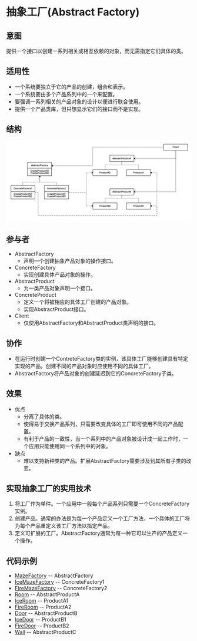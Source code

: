 # 抽象工厂(Abstract Factory)

## 意图

提供一个接口以创建一系列相关或相互依赖的对象，而无需指定它们具体的类。

## 适用性

- 一个系统要独立于它的产品的创建，组合和表示。
- 一个系统要由多个产品系列中的一个来配置。
- 要强调一系列相关的产品对象的设计以便进行联合使用。
- 提供一个产品类库，但只想显示它们的接口而不是实现。

## 结构

![AbstractFactory](../res/AbstractFactory.jpg)

## 参与者

- AbstractFactory
  - 声明一个创建抽象产品对象的操作接口。
- ConcreteFactory
  - 实现创建具体产品对象的操作。
- AbstractProduct
  - 为一类产品对象声明一个接口。
- ConcreteProduct
  - 定义一个将被相应的具体工厂创建的产品对象。
  - 实现AbstractProduct接口。
- Client
  - 仅使用AbstractFactory和AbstractProduct类声明的接口。

## 协作

- 在运行时创建一个ContreteFactory类的实例，该具体工厂能够创建具有特定实现的产品。创建不同的产品对象时应使用不同的具体工厂。
- AbstractFactory将产品对象的创建延迟到它的ConcreteFactory子类。

## 效果

- 优点
  - 分离了具体的类。
  - 使得易于交换产品系列，只需要改变具体的工厂即可使用不同的产品配置。
  - 有利于产品的一致性，当一个系列中的产品对象被设计成一起工作时，一个应用只能使用同一个系列中的对象。
- 缺点
  - 难以支持新种类的产品。扩展AbstractFactory需要涉及到其所有子类的改变。

## 实现抽象工厂的实用技术

1. 将工厂作为单件。一个应用中一般每个产品系列只需要一个ConcreteFactory实例。
2. 创建产品。通常的办法是为每一个产品定义一个工厂方法，一个具体的工厂将为每个产品重定义该工厂方法以指定产品。
3. 定义可扩展的工厂。AbstractFactory通常为每一种它可以生产的产品定义一个操作。

## 代码示例

- [MazeFactory](./src/MazeFactory.h) -- AbstractFactory
- [IceMazeFactory](./src/IceMazeFactory.h) -- ConcreteFactory1
- [FireMazeFactory](./src/FireMazeFactory.h) -- ConcreteFactory2
- [Room](./src/Room.h) -- AbstractProductA
- [IceRoom](./src/IceRoom.h) -- ProductA1
- [FireRoom](./src/FireRoom.h) -- ProductA2
- [Door](./src/Door.h) -- AbstractProductB
- [IceDoor](./src/IceDoor.h) -- ProductB1
- [FireDoor](./src/FireDoor.h) -- ProductB2
- [Wall](./src/Wall.h) -- AbstractProductC
